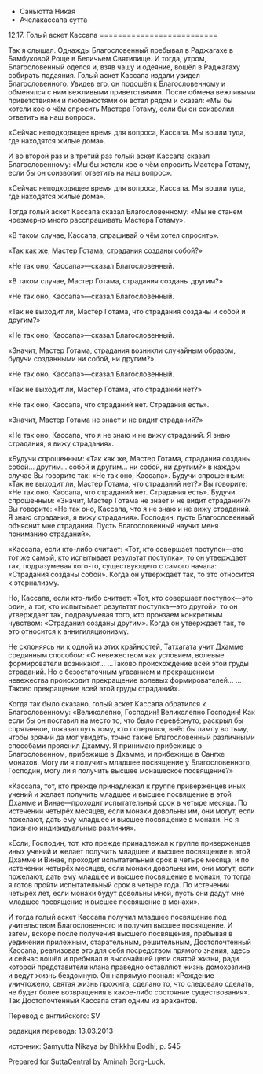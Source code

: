 









* Саньютта Никая
* Ачелакассапа сутта


12\.17\. Голый аскет Кассапа
\=\=\=\=\=\=\=\=\=\=\=\=\=\=\=\=\=\=\=\=\=\=\=\=\=\=



Так я слышал\. Однажды Благословенный пребывал в Раджагахе в Бамбуковой Роще в Беличьем Святилище\. И тогда, утром, Благословенный оделся и, взяв чашу и одеяние, вошёл в Раджагаху собирать подаяния\. Голый аскет Кассапа издали увидел Благословенного\. Увидев его, он подошёл к Благословенному и обменялся с ним вежливыми приветствиями\. После обмена вежливыми приветствиями и любезностями он встал рядом и сказал: «Мы бы хотели кое о чём спросить Мастера Готаму, если бы он соизволил ответить на наш вопрос»\.


«Сейчас неподходящее время для вопроса, Кассапа\. Мы вошли туда, где находятся жилые дома»\.


И во второй раз и в третий раз голый аскет Кассапа сказал Благословенному: «Мы бы хотели кое о чём спросить Мастера Готаму, если бы он соизволил ответить на наш вопрос»\.


«Сейчас неподходящее время для вопроса, Кассапа\. Мы вошли туда, где находятся жилые дома»\.


Тогда голый аскет Кассапа сказал Благословенному: «Мы не станем чрезмерно много расспрашивать Мастера Готаму»\.


«В таком случае, Кассапа, спрашивай о чём хотел спросить»\.


«Так как же, Мастер Готама, страдания созданы собой?»


«Не так оно, Кассапа»—сказал Благословенный\.


«В таком случае, Мастер Готама, страдания созданы другим?»


«Не так оно, Кассапа»—сказал Благословенный\.


«Так не выходит ли, Мастер Готама, что страдания созданы и собой и другим?»


«Не так оно, Кассапа»—сказал Благословенный\.


«Значит, Мастер Готама, страдания возникли случайным образом, будучи созданными ни собой, ни другим?»


«Не так оно, Кассапа»—сказал Благословенный\.


«Так не выходит ли, Мастер Готама, что страданий нет?»


«Не так оно, Кассапа, что страданий нет\. Страдания есть»\.


«Значит, Мастер Готама не знает и не видит страданий?»


«Не так оно, Кассапа, что я не знаю и не вижу страданий\. Я знаю страдания, я вижу страдания»\.


«Будучи спрошенным: «Так как же, Мастер Готама, страдания созданы собой… другим… собой и другим… ни собой, ни другим?» в каждом случае Вы говорите так: «Не так оно, Кассапа»\. Будучи спрошенным: «Так не выходит ли, Мастер Готама, что страданий нет?» Вы говорите: «Не так оно, Кассапа, что страданий нет\. Страдания есть»\. Будучи спрошенным: «Значит, Мастер Готама не знает и не видит страданий?» Вы говорите: «Не так оно, Кассапа, что я не знаю и не вижу страданий\. Я знаю страдания, я вижу страдания»\. Господин, пусть Благословенный объяснит мне страдания\. Пусть Благословенный научит меня пониманию страданий»\.


«Кассапа, если кто\-либо считает: «Тот, кто совершает поступок—это тот же самый, кто испытывает результат поступка», то он утверждает так, подразумевая кого\-то, существующего с самого начала: «Страдания созданы собой»\. Когда он утверждает так, то это относится к этернализму\.


Но, Кассапа, если кто\-либо считает: «Тот, кто совершает поступок—это один, а тот, кто испытывает результат поступка—это другой», то он утверждает так, подразумевая того, кто пронзаем конкретным чувством: «Страдания созданы другим»\. Когда он утверждает так, то это относится к аннигиляционизму\.


Не склоняясь ни к одной из этих крайностей, Татхагата учит Дхамме срединным способом: «С невежеством как условием, волевые формирователи возникают… …Таково происхождение всей этой груды страданий\. Но с безостаточным угасанием и прекращением невежества происходит прекращение волевых формирователей… …Таково прекращение всей этой груды страданий»\.


Когда так было сказано, голый аскет Кассапа обратился к Благословенному: «Великолепно, Господин\! Великолепно Господин\! Как если бы он поставил на место то, что было перевёрнуто, раскрыл бы спрятанное, показал путь тому, кто потерялся, внёс бы лампу во тьму, чтобы зрячий да мог увидеть, точно также Благословенный различными способами прояснил Дхамму\. Я принимаю прибежище в Благословенном, прибежище в Дхамме, и прибежище в Сангхе монахов\. Могу ли я получить младшее посвящение у Благословенного, Господин, могу ли я получить высшее монашеское посвящение?»


«Кассапа, тот, кто прежде принадлежал к группе приверженцев иных учений и желает получить младшее и высшее посвящение в этой Дхамме и Винае—проходит испытательный срок в четыре месяца\. По истечении четырёх месяцев, если монахи довольны им, они могут, если пожелают, дать ему младшее и высшее посвящение в монахи\. Но я признаю индивидуальные различия»\.


«Если, Господин, тот, кто прежде принадлежал к группе приверженцев иных учений и желает получить младшее и высшее посвящение в этой Дхамме и Винае, проходит испытательный срок в четыре месяца, и по истечении четырёх месяцев, если монахи довольны им, они могут, если пожелают, дать ему младшее и высшее посвящение в монахи, то тогда я готов пройти испытательный срок в четыре года\. По истечении четырёх лет, если монахи будут довольны мной, пусть они дадут мне младшее посвящение и высшее посвящение в монахи»\.


И тогда голый аскет Кассапа получил младшее посвящение под учительством Благословенного и получил высшее посвящение\. И затем, вскоре после получения высшего посвящения, пребывая в уединении прилежным, старательным, решительным, Достопочтенный Кассапа, реализовав это для себя посредством прямого знания, здесь и сейчас вошёл и пребывал в высочайшей цели святой жизни, ради которой представители клана праведно оставляют жизнь домохозяина и ведут жизнь бездомную\. Он напрямую познал: «Рождение уничтожено, святая жизнь прожита, сделано то, что следовало сделать, не будет более возвращения в какое\-либо состояние существования»\. Так Достопочтенный Кассапа стал одним из арахантов\.



Перевод с английского: SV


редакция перевода: 13\.03\.2013


источник: Samyutta Nikaya by Bhikkhu Bodhi, p\. 545


Prepared for SuttaCentral by Aminah Borg\-Luck\.






